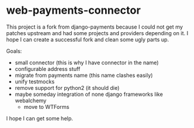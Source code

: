 web-payments-connector
===============

This project is a fork from django-payments because I could not get my patches upstream and had
some projects and providers depending on it.
I hope I can create a successful fork and clean some ugly parts up.

Goals:
* small connector (this is why I have connector in the name)
* configurable address stuff
* migrate from payments name (this name clashes easily)
* unify testmocks
* remove support for python2 (it should die)
* maybe someday integration of none django frameworks like webalchemy
  * move to WTForms

I hope I can get some help.
